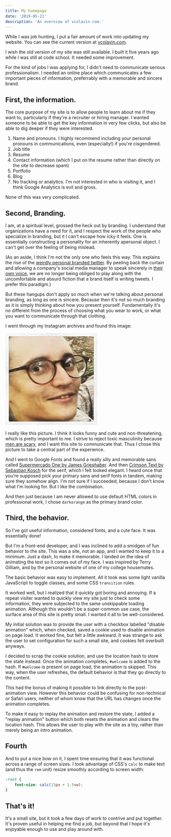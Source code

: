 ```yaml
---
title: My homepage
date: '2019-05-21'
description: 'An overview of vcolavin.com.'
---
```


While I was job hunting, I put a fair amount of work into updating my website. You can see the current version at [vcolavin.com](https://vcolavin.com).

I wish the old version of my site was still available. I built it five years ago while I was still at code school. It needed some improvement.

For the kind of jobs I was applying for, I didn't need to communicate serious professionalism. I needed an online place which communicates a few important pieces of information, preferrably with a memorable and sincere brand.

## First, the information.

The core purpose of my site is to allow people to learn about me if they want to, particularly if they're a recruiter or hiring manager. I wanted someone to be able to get the key information in very few clicks, but also be able to dig deeper if they were interested.

1. Name and pronouns. I highly recommend including your personal pronouns in communications, even (especially!) if you're cisgendered.
2. Job title
3. Resume
4. Contact information (which I put on the resume rather than directly on the site to decrease spam)
5. Portfolio
6. Blog
7. No tracking or analytics. I'm not interested in who is visiting it, and I think Google Analytics is evil and gross.

None of this was very complicated.

## Second, Branding.

I am, at a spiritual level, grossed the heck out by branding. I understand that organizations have a need for it, and I respect the work of the people who specialize in branding, but it I can't escape how icky it feels. One is essentially constructing a personality for an inherently apersonal object. I can't get over the feeling of being mislead.

(As an aside, I think I'm not the only one who feels this way. This explains the rise of the [weirdly personal branded twitter](https://www.vice.com/en_us/article/pangw8/brand-twitter-is-absurd-and-it-will-only-get-worse). By peeling back the curtain and allowing a company's social media manager to speak sincerely in [their own voice](https://twitter.com/steak_umm/status/1045038141978169344), we are no longer being obliged to play along with the uncomfortable and absurd fiction that a brand itself is writing tweets. I prefer this paradigm.)

But these hangups don't apply so much when we're talking about personal branding, as long as one is sincere. Because then it's not so much branding as it is simply thinking about how you present yourself. Fundamentally it's no different from the process of choosing what you wear to work, or what you want to communicate through that clothing.

I went through my Instagram archives and found this image:

![An image of my face.](./face.jpg)

I really like this picture. I think it looks funny and cute and non-threatening, which is pretty important to me. I strive to reject toxic masculinity because [men are scary](https://www.youtube.com/watch?v=ENxbcvUXfnM), and I want this site to communicate that. Thus I chose this picture to take a central part of the experience.

And I went to Google Fonts and found a really silly and memorable sans called [Supermercado One by James Grieshaber](https://fonts.google.com/specimen/Supermercado+One). And then [Crimson Text by Sebastian Kosch](https://fonts.google.com/specimen/Crimson+Text) for the serif, which I felt looked elegant. I heard once that you're supposed pick your primary sans and serif fonts in tandem, making sure they somehow align. I'm not sure if I succeeded, because I don't know what I'm looking for. But I like the combination.

And then just because I am never allowed to use default HTML colors in professional work, I chose `darkorange` as the primary brand color.

## Third, the behavior.

So I've got useful information, considered fonts, and a cute face. It was essentially done!

But I'm a front-end developer, and I was inclined to add a smidgen of fun behavior to the site. This was a site, not an app, and I wanted to keep it to a minimum. Just a dash, to make it memorable. I landed on the idea of animating the text so it comes out of my face. I was inspired by Terry Gilliam, and by the personal website of one of my college housemates.

The basic behavior was easy to implement. All it took was some light vanilla JavaScript to toggle classes, and some CSS `transition` rules.

It worked well, but I realized that it quickly got boring and annoying. If a repeat visiter wanted to quickly view my site just to check some information, they were subjected to the same unskippable loading animation. Although this wouldn't be a super-common use case, the surface area of this site is pretty small. I wanted it all to be well-considered.

My initial solution was to provide the user with a checkbox labelled "disable animation" which, when checked, saved a cookie used to disable animation on page load. It worked fine, but felt a little awkward. It was strange to ask the user to set configuration for such a small site, and cookies felt overbuilt anyways.

I decided to scrap the cookie solution, and use the location hash to store the state instead. Once the animation completes, `#welcome` is added to the hash. If `#welcome` is present on page load, the animation is skipped. This way, when the user refreshes, the default behavior is that they go directly to the content.

This had the bonus of making it possible to link directly to the post-animation view. However this behavior could be confusing for non-technical or Safari users, neither of whom know that the URL has changes once the animation completes.

To make it easy to replay the animation and restore the state, I added a "replay animation" button which both resets the animation and clears the location hash. This allows the user to play with the site as a toy, rather than merely being an intro animation.

## Fourth

And to put a nice bow on it, I spent time ensuring that it was functional across a range of screen sizes. I took advantage of CSS's `calc` to make text (and thus the `rem` unit) resize smoothly according to screen width:

```css
:root {
	font-size: calc(15px + 1.5vw);
}
```

## That's it!

It's a small site, but it took a few days of work to contrive and put together. It's proven useful in helping me find a job, but beyond that I hope it's enjoyable enough to use and play around with.

